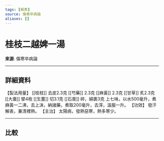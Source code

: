 ```yaml
---
tags: [解表]
source: 傷寒卒病論
aliases: []
---
```


# 桂枝二越婢一湯

**來源**: 傷寒卒病論  

---

## 詳細資料
【製法用量】 [[桂枝]] 去皮2.3克 [[芍藥]] 2.3克 [[麻黃]] 2.3克 [[甘草]] 炙2.3克 [[大棗]] 擘4枚 [[生薑]] 切3.1克 [[石膏]] 碎，綿裹3克
上七味，以水500毫升，煮麻黃一二沸，去上沫，納諸藥，煮取200毫升，去滓，溫服一升。
【功效】
發汗解表，兼清裡熱。
【主治】
太陽病，發熱惡寒，熱多寒少。

---

## 比較
